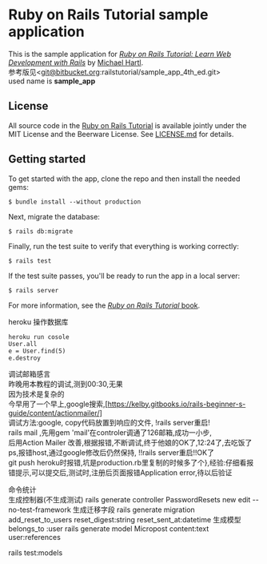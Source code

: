 # Ruby on Rails Tutorial sample application

This is the sample application for
[*Ruby on Rails Tutorial:
Learn Web Development with Rails*](http://www.railstutorial.org/)
by [Michael Hartl](http://www.michaelhartl.com/).  
参考版见<git@bitbucket.org:railstutorial/sample_app_4th_ed.git>  
used name is  **sample_app**

## License

All source code in the [Ruby on Rails Tutorial](http://railstutorial.org/)
is available jointly under the MIT License and the Beerware License. See
[LICENSE.md](LICENSE.md) for details.

## Getting started

To get started with the app, clone the repo and then install the needed gems:

```
$ bundle install --without production
```

Next, migrate the database:

```
$ rails db:migrate
```

Finally, run the test suite to verify that everything is working correctly:

```
$ rails test
```

If the test suite passes, you'll be ready to run the app in a local server:

```
$ rails server
```

For more information, see the
[*Ruby on Rails Tutorial* book](http://www.railstutorial.org/book).

heroku 操作数据库  
```
heroku run cosole
User.all
e = User.find(5)
e.destroy
```
调试邮箱感言  
昨晚用本教程的调试,测到00:30,无果  
因为技术是复杂的  
今早用了一个早上,google搜索,[https://kelby.gitbooks.io/rails-beginner-s-guide/content/actionmailer/]  
调试方法:google, copy代码放置到响应的文件, !rails server重启!  
rails mail ,先用gem 'mail'在controler调通了126邮箱,成功一小步,  
后用Action Mailer 改善,根据报错,不断调试,终于他娘的OK了,12:24了,去吃饭了  
ps,报错host,通过google修改后仍然保持, !!rails server重启!!OK了  
git push heroku时报错,坑是production.rb里复制的时候多了个},经验:仔细看报错提示,可以提交后,测试时,注册后页面报错Application error,待以后验证

命令统计  
生成控制器(不生成测试)
rails generate controller PasswordResets new edit --no-test-framework
生成迁移字段
rails generate migration add_reset_to_users reset_digest:string reset_sent_at:datetime
生成模型belongs_to :user
rails generate model Micropost content:text user:references

rails test:models
